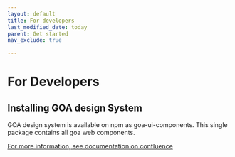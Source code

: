 ```yaml
---
layout: default
title: For developers
last_modified_date: today
parent: Get started
nav_exclude: true

---
```


# For Developers

## Installing GOA design System
GOA design system is available on npm as goa-ui-components. This single package contains all goa web components.

[For more information, see documentation on confluence]()
